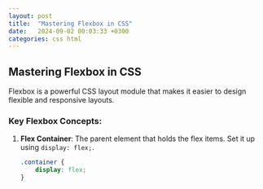 ```yaml
---
layout: post
title:  "Mastering Flexbox in CSS"
date:   2024-09-02 00:03:33 +0300
categories: css html
---
```


## Mastering Flexbox in CSS

Flexbox is a powerful CSS layout module that makes it easier to design flexible and responsive layouts.

### Key Flexbox Concepts:

1. **Flex Container**: The parent element that holds the flex items. Set it up using `display: flex;`.
   
   ```css
   .container {
       display: flex;
   }
  ```
